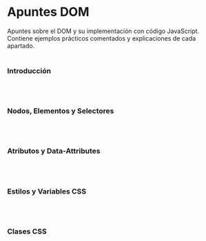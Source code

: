 # Apuntes DOM
Apuntes sobre el DOM y su implementación con código JavaScript. Contiene ejemplos prácticos comentados y explicaciones de cada apartado.
<br><br>
### Introducción


<br><br>
### Nodos, Elementos y Selectores



<br><br>
### Atributos y Data-Attributes



<br><br>
### Estilos y Variables CSS



<br><br>
### Clases CSS
